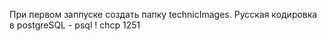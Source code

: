 При первом заппуске создать папку technicImages.
Русская кодировка в postgreSQL - psql \! chcp 1251
